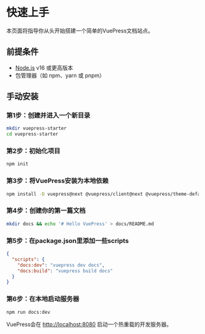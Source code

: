 # 快速上手

本页面将指导你从头开始搭建一个简单的VuePress文档站点。

## 前提条件

- [Node.js](https://nodejs.org/) v16 或更高版本
- 包管理器（如 npm、yarn 或 pnpm）

## 手动安装

### 第1步：创建并进入一个新目录

```bash
mkdir vuepress-starter
cd vuepress-starter
```

### 第2步：初始化项目

```bash
npm init
```

### 第3步：将VuePress安装为本地依赖

```bash
npm install -D vuepress@next @vuepress/client@next @vuepress/theme-default@next
```

### 第4步：创建你的第一篇文档

```bash
mkdir docs && echo '# Hello VuePress' > docs/README.md
```

### 第5步：在package.json里添加一些scripts

```json
{
  "scripts": {
    "docs:dev": "vuepress dev docs",
    "docs:build": "vuepress build docs"
  }
}
```

### 第6步：在本地启动服务器

```bash
npm run docs:dev
```

VuePress会在 [http://localhost:8080](http://localhost:8080) 启动一个热重载的开发服务器。
